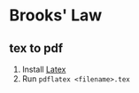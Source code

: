 # Brooks' Law

## tex to pdf

1. Install [Latex](http://www.latex-project.org/)
2. Run `pdflatex <filename>.tex`
